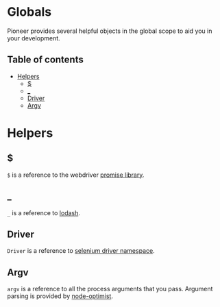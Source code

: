 Globals
===========

Pioneer provides several helpful objects in the global scope to aid you in your development.


## Table of contents

* [Helpers](#helpers)
  * [$](#promise)
  * [_](#_)
  * [Driver](#driver)
  * [Argv](#argv)

# Helpers

## <a name='promise'></a>$

`$` is a reference to the webdriver [promise library](http://selenium.googlecode.com/git/docs/api/javascript/namespace_webdriver_promise.html).

## _

`_` is a reference to [lodash](http://lodash.com/docs).

## Driver

`Driver` is a reference to [selenium driver namespace](http://selenium.googlecode.com/git/docs/api/javascript/namespace_webdriver.html).

## Argv

`argv` is a reference to all the process arguments that you pass.
Argument parsing is provided by [node-optimist](https://github.com/substack/node-optimist).
